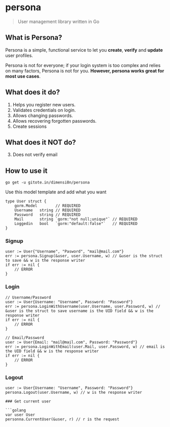 # persona

> User management library written in Go

## What is Persona?

Persona is a simple, functional service to let you **create**, **verify** and **update** user profiles.

Persona is not for everyone; if your login system is too complex and relies on many factors, Persona is not for you. **However, persona works great for most use cases**.

## What does it do?
1. Helps you register new users.
3. Validates credentials on login.
5. Allows changing passwords.
6. Allows recovering forgotten passwords.
7. Create sessions

## What does it NOT do?
3. Does not verify email

## How to use it

    go get -u gitote.in/dimensi0n/persona
    
Use this model template and add what you want

```golang
type User struct {
	gorm.Model        // REQUIRED
	Username   string // REQUIRED
	Password   string // REQUIRED
	Mail       string `gorm:"not null;unique"` // REQUIRED
	Loggedin   bool   `gorm:"default:false"`   // REQUIRED
}
```

### Signup

```golang
user := User{"Username", "Pasword", "mail@mail.com"}
err := persona.Signup(&user, user.Username, w) // &user is the struct to save && w is the response writer
if err := nil {
    // ERROR 
}
```

### Login

```golang
// Username/Password
user := User{Username: "Username", Password: "Password"}
err := persona.LoginWithUsername(user.Username, user.Password, w) // &user is the struct to save username is the UID field && w is the response writer
if err := nil {
    // ERROR 
}

// Email/Password
user := User{Email: "mail@mail.com", Password: "Password"}
err := persona.LoginWithEmail(user.Mail, user.Password, w) // email is the UID field && w is the response writer
if err := nil {
    // ERROR 
}
```

### Logout

```golang
user := User{Username: "Username", Password: "Password"}
persona.Logout(user.Username, w) // w is the response writer

### Get current user

```golang
var user User
personna.CurrentUser(&user, r) // r is the request
```
